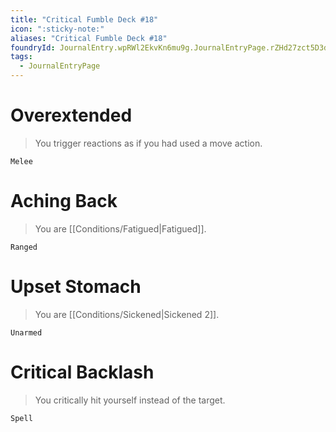 ```yaml
---
title: "Critical Fumble Deck #18"
icon: ":sticky-note:"
aliases: "Critical Fumble Deck #18"
foundryId: JournalEntry.wpRWl2EkvKn6mu9g.JournalEntryPage.rZHd27zct5D3dN6w
tags:
  - JournalEntryPage
---
```

# Overextended

> You trigger reactions as if you had used a move action.

`Melee`

# Aching Back

> You are [[Conditions/Fatigued|Fatigued]].

`Ranged`

# Upset Stomach

> You are [[Conditions/Sickened|Sickened 2]].

`Unarmed`

# Critical Backlash

> You critically hit yourself instead of the target.

`Spell`